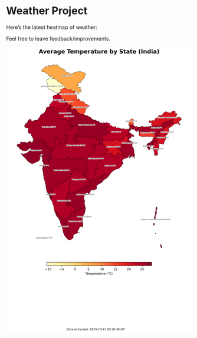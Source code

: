 # Weather Project

Here’s the latest heatmap of weather:

Feel free to leave feedback/improvements.

![India Heatmap](docs/assets/india_heatmap.png?v=F25EC6)
